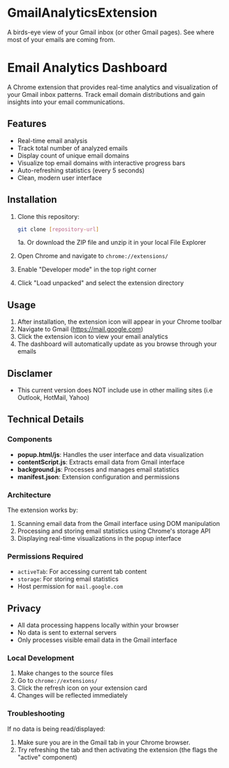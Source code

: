 # GmailAnalyticsExtension
A birds-eye view of your Gmail inbox (or other Gmail pages). See where most of your emails are coming from.

# Email Analytics Dashboard

A Chrome extension that provides real-time analytics and visualization of your Gmail inbox patterns. Track email domain distributions and gain insights into your email communications.

## Features

- Real-time email analysis
- Track total number of analyzed emails
- Display count of unique email domains
- Visualize top email domains with interactive progress bars
- Auto-refreshing statistics (every 5 seconds)
- Clean, modern user interface

## Installation

1. Clone this repository:
   ```bash
   git clone [repository-url]
   ```
   1a. Or download the ZIP file and unzip it in your local File Explorer

2. Open Chrome and navigate to `chrome://extensions/`

3. Enable "Developer mode" in the top right corner

4. Click "Load unpacked" and select the extension directory

## Usage

1. After installation, the extension icon will appear in your Chrome toolbar
2. Navigate to Gmail (https://mail.google.com)
3. Click the extension icon to view your email analytics
4. The dashboard will automatically update as you browse through your emails

## Disclamer
- This current version does NOT include use in other mailing sites (i.e Outlook, HotMail, Yahoo)

## Technical Details

### Components

- **popup.html/js**: Handles the user interface and data visualization
- **contentScript.js**: Extracts email data from Gmail interface
- **background.js**: Processes and manages email statistics
- **manifest.json**: Extension configuration and permissions

### Architecture

The extension works by:
1. Scanning email data from the Gmail interface using DOM manipulation
2. Processing and storing email statistics using Chrome's storage API
3. Displaying real-time visualizations in the popup interface

### Permissions Required

- `activeTab`: For accessing current tab content
- `storage`: For storing email statistics
- Host permission for `mail.google.com`

## Privacy

- All data processing happens locally within your browser
- No data is sent to external servers
- Only processes visible email data in the Gmail interface


### Local Development

1. Make changes to the source files
2. Go to `chrome://extensions/`
3. Click the refresh icon on your extension card
4. Changes will be reflected immediately

### Troubleshooting

If no data is being read/displayed:
1. Make sure you are in the Gmail tab in your Chrome browser.
2. Try refreshing the tab and then activating the extension (the flags the "active" component)

